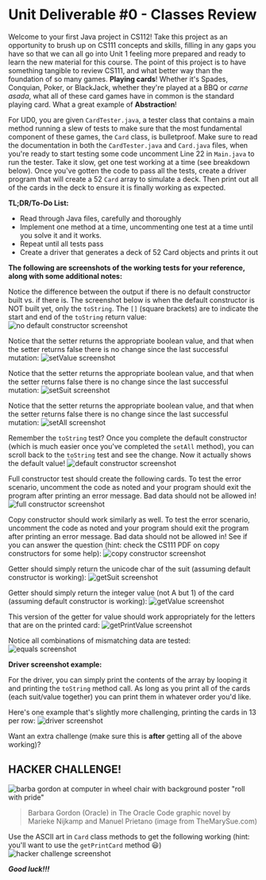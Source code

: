  

# **Unit Deliverable #0 - Classes Review**

Welcome to your first Java project in CS112! Take this project as an opportunity to brush up on CS111 concepts and skills, filling in any gaps you have so that we can all go into Unit 1 feeling more prepared and ready to learn the new material for this course. The point of this project is to have something tangible to review CS111, and what better way than the foundation of so many games. **Playing cards**! Whether it's Spades, Conquian, Poker, or BlackJack, whether they're played at a BBQ or _carne asada_, what all of these card games have in common is the standard playing card. What a great example of **Abstraction**!

For UD0, you are given `CardTester.java`, a tester class that contains a main method running a slew of tests to make sure that the most fundamental component of these games, the `Card` class, is bulletproof. Make sure to read the documentation in both the `CardTester.java` and `Card.java` files, when you're ready to start testing some code uncomment Line 22 in `Main.java` to run the tester. Take it slow, get one test working at a time (see breakdown below). Once you've gotten the code to pass all the tests, create a driver program that will create a 52 `Card` array to simulate a deck. Then print out all of the cards in the deck to ensure it is finally working as expected.

**TL;DR/To-Do List:**

- Read through Java files, carefully and thoroughly
- Implement one method at a time, uncommenting one test at a time until you solve it and it works.
- Repeat until all tests pass
- Create a driver that generates a deck of 52 Card objects and prints it out

**The following are screenshots of the working tests for your reference, along with some additional notes:**

Notice the difference between the output if there is no default constructor built vs. if there is. The screenshot below is when the default constructor is NOT built yet, only the `toString`. The `[]` (square brackets) are to indicate the start and end of the `toString` return value:
![no default constructor screenshot](instructions/toStringNoDefault.png)
 

Notice that the setter returns the appropriate boolean value, and that when the setter returns false there is no change since the last successful mutation:
![setValue screenshot](instructions/setValue.png)
 

Notice that the setter returns the appropriate boolean value, and that when the setter returns false there is no change since the last successful mutation:
![setSuit screenshot](instructions/setSuit.png)

 

Notice that the setter returns the appropriate boolean value, and that when the setter returns false there is no change since the last successful mutation:
![setAll screenshot](instructions/setAll.png)

 

Remember the `toString` test? Once you complete the default constructor (which is much easier once you've completed the `setAll` method), you can scroll back to the `toString` test and see the change. Now it actually shows the default value!
![default constructor screenshot](instructions/toStringDefault.png)

 

Full constructor test should create the following cards. To test the error scenario, uncomment the code as noted and your program should exit the program after printing an error message. Bad data should not be allowed in!
![full constructor screenshot](instructions/fullConstructor.png)
 

Copy constructor should work similarly as well. To test the error scenario, uncomment the code as noted and your program should exit the program after printing an error message. Bad data should not be allowed in! See if you can answer the question (hint: check the CS111 PDF on copy constructors for some help):
![copy constructor screenshot](instructions/copyConstructor.png)
 

Getter should simply return the unicode char of the suit (assuming default constructor is working):
![getSuit screenshot](instructions/getSuit.png)

 

Getter should simply return the integer value (not A but 1) of the card (assuming default constructor is working):
![getValue screenshot](instructions/getValue.png)

 

This version of the getter for value should work appropriately for the letters that are on the printed card:
![getPrintValue screenshot](instructions/getPrintValue.png)

 

Notice all combinations of mismatching data are tested:
![equals screenshot](instructions/equals.png)
 

**Driver screenshot example:**

For the driver, you can simply print the contents of the array by looping it and printing the `toString` method call. As long as you print all of the cards (each suit/value together) you can print them in whatever order you'd like.

Here's one example that's slightly more challenging, printing the cards in 13 per row:
![driver screenshot](instructions/driver.png)
 

Want an extra challenge (make sure this is **after** getting all of the above working)?

## **HACKER CHALLENGE!** 
![barba gordon at computer in wheel chair with background poster "roll with pride"](instructions/oraclecode.jpeg)
> Barbara Gordon (Oracle) in The Oracle Code graphic novel by Marieke Nijkamp and Manuel Prietano (image from TheMarySue.com)

Use the ASCII art in `Card` class methods to get the following working (hint: you'll want to use the `getPrintCard` method 😃)
![hacker challenge screenshot](instructions/hackerChallenge.png)
 

**_Good luck!!!_** 

